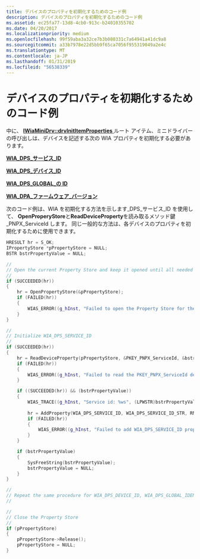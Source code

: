 ```yaml
---
title: デバイスのプロパティを初期化するためのコード例
description: デバイスのプロパティを初期化するためのコード例
ms.assetid: ec25fa77-13d8-4cb0-913c-b24010355702
ms.date: 04/20/2017
ms.localizationpriority: medium
ms.openlocfilehash: 99f59aba3a32ce7b3b080331c7a64941a41dc9a8
ms.sourcegitcommit: a33b7978e22d5bb9f65ca7056f955319049a2e4c
ms.translationtype: MT
ms.contentlocale: ja-JP
ms.lasthandoff: 01/31/2019
ms.locfileid: "56538339"
---
```

# <a name="code-example-for-initializing-device-properties"></a>デバイスのプロパティを初期化するためのコード例


中に、 [ **IWiaMiniDrv::drvInitItemProperties** ](https://msdn.microsoft.com/library/windows/hardware/ff544989)ルート アイテム、ミニドライバーの呼び出しは、デバイスを記述する次の WIA プロパティを初期化する必要があります。

[**WIA\_DPS\_サービス\_ID**](https://msdn.microsoft.com/library/windows/hardware/ff551428)

[**WIA\_DPS\_デバイス\_ID**](https://msdn.microsoft.com/library/windows/hardware/ff551374)

[**WIA\_DPS\_GLOBAL\_の ID**](https://msdn.microsoft.com/library/windows/hardware/ff551395)

[**WIA\_DPA\_ファームウェア\_バージョン**](https://msdn.microsoft.com/library/windows/hardware/ff550309)

次のコード例は、WIA を初期化する方法を示します\_DPS\_サービス\_ID を使用して、 **OpenProperyStore**と**ReadDeviceProperty**を読み取るメソッド鍵\_PNPX\_ServiceId します。 同じ一般的な方法は、各デバイスのプロパティを初期化するために使用できます。

```cpp
HRESULT hr = S_OK;
IPropertyStore *pPropertyStore = NULL;
BSTR bstrPropertyValue = NULL;

//
// Open the current Property Store and keep it opened until all needed properties are read
//
if (SUCCEEDED(hr))
{
    hr = OpenPropertyStore(&pPropertyStore);
    if (FAILED(hr))
    {
        WIAS_ERROR((g_hInst, "Failed to open the Property Store for the current Function Instance, hr = 0x%08X", hr));
    }
}

//
// Initialize WIA_DPS_SERVICE_ID
//
if (SUCCEEDED(hr))
{
    hr = ReadDeviceProperty(pPropertyStore, &PKEY_PNPX_ServiceId, &bstrPropertyValue);
    if (FAILED(hr))
    {
        WIAS_ERROR((g_hInst, "Failed to read the PKEY_PNPX_ServiceId device property, hr = 0x%08X", hr));
    }

    if ((SUCCEEDED(hr)) && (bstrPropertyValue)) 
    {
        WIAS_TRACE((g_hInst, "Service id: %ws", (LPWSTR)bstrPropertyValue));
 
        hr = AddProperty(WIA_DPS_SERVICE_ID, WIA_DPS_SERVICE_ID_STR, RN, bstrPropertyValue);
        if (FAILED(hr)) 
        {
            WIAS_ERROR((g_hInst, "Failed to add WIA_DPS_SERVICE_ID property to the property manager, hr = 0x%08X", hr));
        }
    }

    if (bstrPropertyValue)
    {
        SysFreeString(bstrPropertyValue);
        bstrPropertyValue = NULL;
    }
}

//
// Repeat the same procedure for WIA_DPS_DEVICE_ID, WIA_DPS_GLOBAL_IDENTITY, and WIA_DPS_FIRMWARE_VERSION
//

//
// Close the Property Store
//
if (pPropertyStore)
{
    pPropertyStore->Release();
    pPropertyStore = NULL;
}
```

 

 




